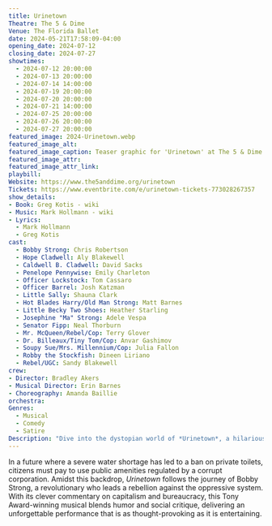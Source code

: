 ```yaml
---
title: Urinetown
Theatre: The 5 & Dime
Venue: The Florida Ballet 
date: 2024-05-21T17:58:09-04:00
opening_date: 2024-07-12
closing_date: 2024-07-27
showtimes:
  - 2024-07-12 20:00:00
  - 2024-07-13 20:00:00
  - 2024-07-14 14:00:00
  - 2024-07-19 20:00:00
  - 2024-07-20 20:00:00
  - 2024-07-21 14:00:00
  - 2024-07-25 20:00:00
  - 2024-07-26 20:00:00
  - 2024-07-27 20:00:00
featured_image: 2024-Urinetown.webp
featured_image_alt: 
featured_image_caption: Teaser graphic for 'Urinetown' at The 5 & Dime
featured_image_attr: 
featured_image_attr_link: 
playbill:
Website: https://www.the5anddime.org/urinetown
Tickets: https://www.eventbrite.com/e/urinetown-tickets-773028267357
show_details: 
- Book: Greg Kotis - wiki
- Music: Mark Hollmann - wiki
- Lyrics: 
  - Mark Hollmann
  - Greg Kotis
cast:
  - Bobby Strong: Chris Robertson
  - Hope Cladwell: Aly Blakewell
  - Caldwell B. Cladwell: David Sacks
  - Penelope Pennywise: Emily Charleton
  - Officer Lockstock: Tom Cassaro
  - Officer Barrel: Josh Katzman
  - Little Sally: Shauna Clark
  - Hot Blades Harry/Old Man Strong: Matt Barnes
  - Little Becky Two Shoes: Heather Starling
  - Josephine "Ma" Strong: Adele Vespa
  - Senator Fipp: Neal Thorburn
  - Mr. McQueen/Rebel/Cop: Terry Glover
  - Dr. Billeaux/Tiny Tom/Cop: Anvar Gashimov
  - Soupy Sue/Mrs. Millennium/Cop: Julia Fallon
  - Robby the Stockfish: Dineen Liriano
  - Rebel/UGC: Sandy Blakewell
crew:
- Director: Bradley Akers
- Musical Director: Erin Barnes
- Choreography: Amanda Baillie
orchestra:
Genres:
  - Musical
  - Comedy
  - Satire
Description: "Dive into the dystopian world of *Urinetown*, a hilarious and biting satire that tackles corporate greed, environmental issues, and social justice through catchy tunes and outrageous humor."
---
```

In a future where a severe water shortage has led to a ban on private toilets, citizens must pay to use public amenities regulated by a corrupt corporation. Amidst this backdrop, *Urinetown* follows the journey of Bobby Strong, a revolutionary who leads a rebellion against the oppressive system. With its clever commentary on capitalism and bureaucracy, this Tony Award-winning musical blends humor and social critique, delivering an unforgettable performance that is as thought-provoking as it is entertaining.
